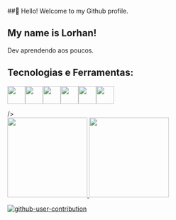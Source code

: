 ##👋 Hello! Welcome to my Github profile.
## My name is Lorhan!

Dev aprendendo aos poucos.

## Tecnologias e Ferramentas:
<img loading="lazy" src="https://cdn.jsdelivr.net/gh/devicons/devicon@latest/icons/css3/css3-plain.svg" width="40" height="40" /><img loading="lazy" src="https://cdn.jsdelivr.net/gh/devicons/devicon@latest/icons/java/java-original.svg" width="40" height="40" /><img loading="lazy" src="https://cdn.jsdelivr.net/gh/devicons/devicon@latest/icons/mysql/mysql-original.svg" width="40" height="40" /><img loading="lazy" src="https://cdn.jsdelivr.net/gh/devicons/devicon@latest/icons/railway/railway-original.svg" width="40" height="40" /><img loading="lazy" src="https://cdn.jsdelivr.net/gh/devicons/devicon@latest/icons/github/github-original.svg" width="40" height="40" /><img loading="lazy" src="https://cdn.jsdelivr.net/gh/devicons/devicon@latest/icons/html5/html5-original.svg" width="40" height="40" />

<link rel="stylesheet" type='text/css' href="https://cdn.jsdelivr.net/gh/devicons/devicon@latest/devicon.min.css" <i class="devicon-github-original"></i> />
          
          
<div>
<a href="https://github.com/LorhanPierre">
<img loading="lazy" height="180em" src="https://github-readme-stats.vercel.app/api/top-langs/?username=LorhanPierre&layout=compact&langs_count=7&theme=dracula"/>
<img loading="lazy" height="180em" src="https://github-readme-stats.vercel.app/api?username=LorhanPierre&show_icons=true&theme=dracula&include_all_commits=true&count_private=true"/>
</div>          

![github-user-contribution](https://github.com/user-attachments/assets/cc407e07-1d17-42a4-a8b4-526b28bfa228)
